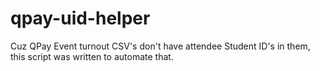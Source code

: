 # qpay-uid-helper
Cuz QPay Event turnout CSV's don't have attendee Student ID's in them, this script was written to automate that. 
